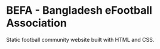 # BEFA - Bangladesh eFootball Association

Static football community website built with HTML and CSS.